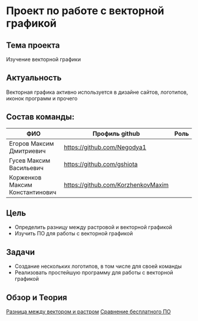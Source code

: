 # Проект по работе с векторной графикой
## Тема проекта
Изучение векторной графики
## Актуальность
Векторная графика активно используется в дизайне сайтов, логотипов, иконок программ и прочего
## Состав команды:
| ФИО | Профиль github  | Роль |
| ------ | ----- | ----- |
| Егоров Максим Дмитриевич | <https://github.com/Negodya1> |  |
| Гусев Максим Васильевич | <https://github.com/gshiota> |  |
| Корженков Максим Константинович | <https://github.com/KorzhenkovMaxim> |  |

## Цель
- Определить разницу между растровой и векторной графикой
- Изучить ПО для работы с векторной графикой 

## Задачи
- Создание нескольких логотипов, в том числе для своей команды
- Реализовать простейшую программу для работы с векторной графикой

## Обзор и Теория
[Разница между вектором и растром](Text.md)
[Сравнение бесплатного ПО](Compare.md)
